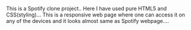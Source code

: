 This is a Spotify clone project..
Here I have used pure HTML5 and CSS(styling)...
This is a responsive web page where one can access it on any of the devices and it looks almost same as Spotify webpage....

